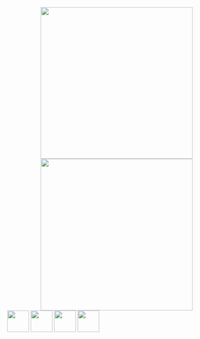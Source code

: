 <div align="center">
<img width=350   src='https://github-readme-stats.vercel.app/api?username=Victor-Hugo-Souza-Bulgarelli&theme=vue-dark&show_icons=true&hide_border=true&count_private=true' />
<img width=350    src='https://github-readme-stats.vercel.app/api/top-langs/?username=Victor-Hugo-Souza-Bulgarelli&theme=vue-dark&show_icons=true&hide_border=true&layout=compact' />
</div>


<div align="left">
<img src="https://cdn.jsdelivr.net/gh/devicons/devicon@latest/icons/javascript/javascript-original.svg" width="50" height="50"/>
<img src="https://cdn.jsdelivr.net/gh/devicons/devicon@latest/icons/csharp/csharp-original.svg" width="50" height="50"/>
<img src="https://cdn.jsdelivr.net/gh/devicons/devicon@latest/icons/react/react-original.svg" width="50" height="50"/>
<img src="https://cdn.jsdelivr.net/gh/devicons/devicon@latest/icons/html5/html5-original.svg" width="50" height="50"/>
</div>

          
